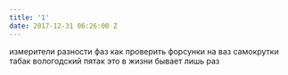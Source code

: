```yaml
---
title: '1'
date: 2017-12-31 06:26:00 Z
---
```


измерители разности фаз
как проверить форсунки на ваз
самокрутки табак
вологодский пятак
это в жизни бывает лишь раз